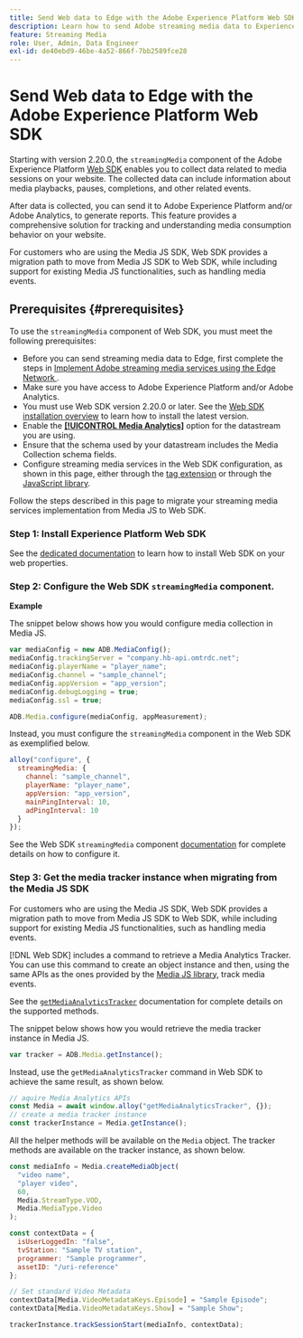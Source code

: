 ```yaml
---
title: Send Web data to Edge with the Adobe Experience Platform Web SDK
description: Learn how to send Adobe streaming media data to Experience Platform Edge with the Adobe Experience Platform Web SDK.
feature: Streaming Media
role: User, Admin, Data Engineer
exl-id: de40ebd9-46be-4a52-866f-7bb2589fce28
---
```

# Send Web data to Edge with the Adobe Experience Platform Web SDK

Starting with version 2.20.0, the `streamingMedia` component of the Adobe Experience Platform [Web SDK](https://experienceleague.adobe.com/en/docs/experience-platform/web-sdk/home) enables you to collect data related to media sessions on your website. The collected data can include information about media playbacks, pauses, completions, and other related events. 

After data is collected, you can send it to Adobe Experience Platform and/or Adobe Analytics, to generate reports. This feature provides a comprehensive solution for tracking and understanding media consumption behavior on your website.

For customers who are using the Media JS SDK, Web SDK provides a migration path to move from Media JS SDK to Web SDK, while including support for existing Media JS functionalities, such as handling media events.

## Prerequisites {#prerequisites}

To use the `streamingMedia` component of Web SDK, you must meet the following prerequisites:

* Before you can send streaming media data to Edge, first complete the steps in [Implement Adobe streaming media services using the Edge Network ](/help/implementation/edge/implementation-edge.md).
* Make sure you have access to Adobe Experience Platform and/or Adobe Analytics.
* You must use Web SDK version 2.20.0 or later. See the [Web SDK installation overview](https://experienceleague.adobe.com/en/docs/experience-platform/web-sdk/install/overview) to learn how to install the latest version.
* Enable the **[[!UICONTROL Media Analytics]](https://experienceleague.adobe.com/en/docs/experience-platform/datastreams/configure)** option for the datastream you are using.
* Ensure that the schema used by your datastream includes the Media Collection schema fields.
* Configure streaming media services in the Web SDK configuration, as shown in this page, either through the [tag extension](#tag-extension) or through the [JavaScript library](#library).

Follow the steps described in this page to migrate your streaming media services implementation from Media JS to Web SDK.

### Step 1: Install Experience Platform Web SDK

See the [dedicated documentation](https://experienceleague.adobe.com/en/docs/experience-platform/web-sdk/install/overview) to learn how to install Web SDK on your web properties.

### Step 2: Configure the Web SDK `streamingMedia` component. 

**Example**

The snippet below shows how you would configure media collection in Media JS. 

```javascript
var mediaConfig = new ADB.MediaConfig();
mediaConfig.trackingServer = "company.hb-api.omtrdc.net";
mediaConfig.playerName = "player_name";
mediaConfig.channel = "sample_channel";
mediaConfig.appVersion = "app_version";
mediaConfig.debugLogging = true;
mediaConfig.ssl = true;

ADB.Media.configure(mediaConfig, appMeasurement);
```

Instead, you must configure the `streamingMedia` component in the Web SDK as exemplified below.

```js
alloy("configure", {
  streamingMedia: {
    channel: "sample_channel",
    playerName: "player_name",
    appVersion: "app_version",
    mainPingInterval: 10,
    adPingInterval: 10
  }
});
```

See the Web SDK `streamingMedia` component [documentation](https://experienceleague.adobe.com/en/docs/experience-platform/web-sdk/commands/configure/streamingmedia) for complete details on how to configure it.

### Step 3: Get the media tracker instance when migrating from the Media JS SDK

For customers who are using the Media JS SDK, Web SDK provides a migration path to move from Media JS SDK to Web SDK, while including support for existing Media JS functionalities, such as handling media events.

[!DNL Web SDK] includes a command to retrieve a Media Analytics Tracker. You can use this command to create an object instance and then, using the same APIs as the ones provided by the [Media JS library](https://adobe-marketing-cloud.github.io/media-sdks/reference/javascript_3x/APIReference.html), track media events.

See the [`getMediaAnalyticsTracker`](https://experienceleague.adobe.com/en/docs/experience-platform/web-sdk/commands/getmediaanalyticstracker) documentation for complete details on the supported methods.

The snippet below shows how you would retrieve the media tracker instance in Media JS. 

```javascript
var tracker = ADB.Media.getInstance();
```

Instead, use the `getMediaAnalyticsTracker` command in Web SDK to achieve the same result, as shown below.

```js
// aquire Media Analytics APIs
const Media = await window.alloy("getMediaAnalyticsTracker", {});
// create a media tracker instance
const trackerInstance = Media.getInstance();
```

All the helper methods will be available on the `Media` object. The tracker methods are available on the tracker instance, as shown below.

```js
const mediaInfo = Media.createMediaObject(
  "video name",
  "player video",
  60,
  Media.StreamType.VOD,
  Media.MediaType.Video
);

const contextData = {
  isUserLoggedIn: "false",
  tvStation: "Sample TV station",
  programmer: "Sample programmer",
  assetID: "/uri-reference"
};

// Set standard Video Metadata
contextData[Media.VideoMetadataKeys.Episode] = "Sample Episode";
contextData[Media.VideoMetadataKeys.Show] = "Sample Show";

trackerInstance.trackSessionStart(mediaInfo, contextData);
```
